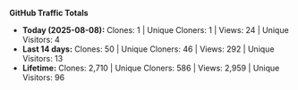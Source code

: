 
**GitHub Traffic Totals**

- **Today (2025-08-08):** Clones: 1 | Unique Cloners: 1 | Views: 24 | Unique Visitors: 4
- **Last 14 days:** Clones: 50 | Unique Cloners: 46 | Views: 292 | Unique Visitors: 13
- **Lifetime:** Clones: 2,710 | Unique Cloners: 586 | Views: 2,959 | Unique Visitors: 96
